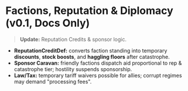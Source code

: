 # Factions, Reputation & Diplomacy (v0.1, Docs Only)

> **Update:** Reputation Credits & sponsor logic.

- **ReputationCreditDef:** converts faction standing into temporary **discounts**, **stock boosts**, and **haggling floors** after catastrophe.
- **Sponsor Caravan:** friendly factions dispatch aid proportional to rep & catastrophe tier; hostility suspends sponsorship.
- **Law/Tax:** temporary tariff waivers possible for allies; corrupt regimes may demand "processing fees".
